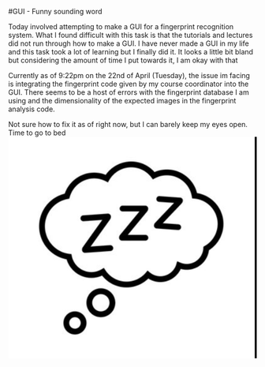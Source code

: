 #GUI - Funny sounding word  

Today involved attempting to make a GUI for a fingerprint recognition system. What I 
found difficult with this task is that the tutorials and lectures did not run through 
how to make a GUI. I have never made a GUI in my life and this task took a lot of learning
but I finally did it. It looks a little bit bland but considering the amount of time I put towards it, I am okay with that

Currently as of 9:22pm on the 22nd of April (Tuesday), the issue im facing is integrating the fingerprint code
given by my course coordinator into the GUI. There seems to be a host of errors with the fingerprint database 
I am using and the dimensionality of the expected images in the fingerprint analysis code.

Not sure how to fix it as of right now, but I can barely keep my eyes open. Time to go to bed ![](../images/zzz.png)
